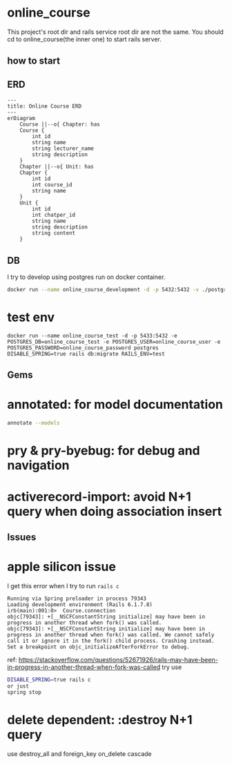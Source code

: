 # online_course

This project's root dir and rails service root dir are not the same. You should cd to online_course(the inner one) to
start rails server.

## how to start

## ERD

```mermaid
---
title: Online Course ERD
---
erDiagram
    Course ||--o{ Chapter: has
    Course {
        int id
        string name
        string lecturer_name
        string description
    }
    Chapter ||--o{ Unit: has
    Chapter {
        int id
        int course_id
        string name
    }
    Unit {
        int id
        int chatper_id
        string name
        string description
        string content
    }
```

## DB

I try to develop using postgres run on docker container.

```bash
docker run --name online_course_development -d -p 5432:5432 -v ./postgres_data:/var/lib/postgresql/data -e POSTGRES_DB=online_course_development -e POSTGRES_USER=online_course_user -e POSTGRES_PASSWORD=online_course_password postgres
```

# test env
```
docker run --name online_course_test -d -p 5433:5432 -e POSTGRES_DB=online_course_test -e POSTGRES_USER=online_course_user -e POSTGRES_PASSWORD=online_course_password postgres
DISABLE_SPRING=true rails db:migrate RAILS_ENV=test
```

## Gems

# annotated: for model documentation

```bash
annotate --models
```

# pry & pry-byebug: for debug and navigation

# activerecord-import: avoid N+1 query when doing association insert

## Issues

# apple silicon issue

I get this error when I try to run `rails c`

```
Running via Spring preloader in process 79343
Loading development environment (Rails 6.1.7.8)
irb(main):001:0>  Course.connection
objc[79343]: +[__NSCFConstantString initialize] may have been in progress in another thread when fork() was called.
objc[79343]: +[__NSCFConstantString initialize] may have been in progress in another thread when fork() was called. We cannot safely call it or ignore it in the fork() child process. Crashing instead. Set a breakpoint on objc_initializeAfterForkError to debug.
```

ref: https://stackoverflow.com/questions/52671926/rails-may-have-been-in-progress-in-another-thread-when-fork-was-called
try use

```bash
DISABLE_SPRING=true rails c
or just
spring stop
```

# delete dependent: :destroy N+1 query

use destroy_all and foreign_key on_delete cascade
